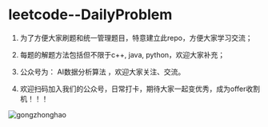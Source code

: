 # leetcode--DailyProblem
1. 为了方便大家刷题和统一管理题目，特意建立此repo，方便大家学习交流；

2. 每题的解题方法包括但不限于c++, java, python，欢迎大家补充；

3. 公众号为： AI数据分析算法 ，欢迎大家关注、交流。

4. 欢迎扫码加入我们的公众号，日常打卡，期待大家一起变优秀，成为offer收割机！！！

![gongzhonghao](https://github.com/sanxiux/Niu_Ke/blob/master/maching%20learning/img-storage/gongzhonghao.jpg?raw=true)

